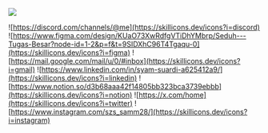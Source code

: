 
<!--
**Syamsuardi28/Syamsuardi28** is a ✨ _special_ ✨ repository because its `README.md` (this file) appears on your GitHub profile.

Here are some ideas to get you started:

- 🔭 I’m currently working on ...
- 🌱 I’m currently learning ...
- 👯 I’m looking to collaborate on ...
- 🤔 I’m looking for help with ...
- 💬 Ask me about ...
- 📫 How to reach me: ...
- 😄 Pronouns: ...
- ⚡ Fun fact: ...
-->

![](https://media.giphy.com/media/v1.Y2lkPTc5MGI3NjExaWtidWhvNDY3M2o4andteXRoZWo3MjA0aTJlOWp2b2pyNXVqbWJ3NiZlcD12MV9naWZzX3NlYXJjaCZjdD1n/xUPGGDNsLvqsBOhuU0/giphy.gif)


![https://discord.com/channels/@me](https://skillicons.dev/icons?i=discord) ![https://www.figma.com/design/KUaO73XwRdfgVTiDhYMbrp/Seduh---Tugas-Besar?node-id=1-2&p=f&t=9SIDXhC96T4Tgaqu-0](https://skillicons.dev/icons?i=figma) ![https://mail.google.com/mail/u/0/#inbox](https://skillicons.dev/icons?i=gmail) ![https://www.linkedin.com/in/syam-suardi-a625412a9/](https://skillicons.dev/icons?i=linkedin) ![https://www.notion.so/d3b68aaa42f14805bb323bca3739ebbb](https://skillicons.dev/icons?i=notion) ![https://x.com/home](https://skillicons.dev/icons?i=twitter) ![https://www.instagram.com/szs_samm28/](https://skillicons.dev/icons?i=instagram)



